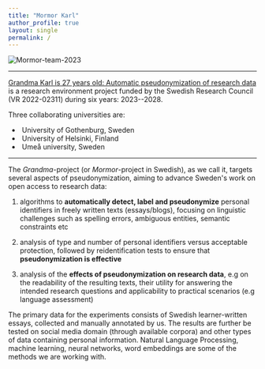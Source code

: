 ```yaml
---
title: "Mormor Karl"
author_profile: true
layout: single
permalink: /
---
```


![Mormor-team-2023](/assets/images/IMG_7235)

-------

[Grandma Karl is 27 years old: Automatic pseudonymization of research data](https://www.vr.se/english/swecris.html#/project/2022-02311_VR) is a research environment project funded by the Swedish Research Council (VR 2022-02311) during six years: 2023--2028. 

Three collaborating universities are: 
* ![]() University of Gothenburg, Sweden
* ![]() University of Helsinki, Finland
* ![]() Umeå university, Sweden

-------


The *Grandma*-project (or *Mormor*-project in Swedish), as we call it, targets several aspects of pseudonymization, aiming to advance Sweden's work on open access to research data:  

1. algorithms to **automatically detect, label and pseudonymize** personal identifiers in freely written texts (essays/blogs), focusing on linguistic challenges such as spelling errors, ambiguous entities, semantic constraints etc 

2. analysis of type and number of personal identifiers versus acceptable protection, followed by reidentification tests to ensure that **pseudonymization is effective** 

3. analysis of the **effects of pseudonymization on research data**, e.g on the readability of the resulting texts, their utility for answering the intended research questions and applicability to practical scenarios (e.g language assessment) 

The primary data for the experiments consists of Swedish learner-written essays, collected and manually annotated by us. The results are further be tested on social media domain (through available corpora) and other types of data containing personal information. Natural Language Processing, machine learning, neural networks, word embeddings are some of the methods we are working with. 

